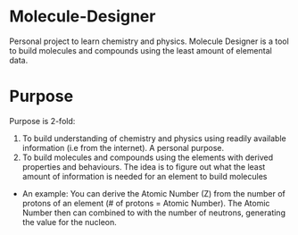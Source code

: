 # Molecule-Designer
Personal project to learn chemistry and physics. Molecule Designer is a tool to build molecules and compounds using the least amount of elemental data.

# Purpose
Purpose is 2-fold:
1. To build understanding of chemistry and physics using readily available information (i.e from the internet). A personal purpose.
2. To build molecules and compounds using the elements with derived properties and behaviours. The idea is to figure out what the least amount of information  is needed for an element to build molecules
 - An example: You can derive the Atomic Number (Z) from the number of protons of an element (# of protons = Atomic Number). The Atomic Number then can combined to with the number of neutrons, generating the value for the nucleon.
